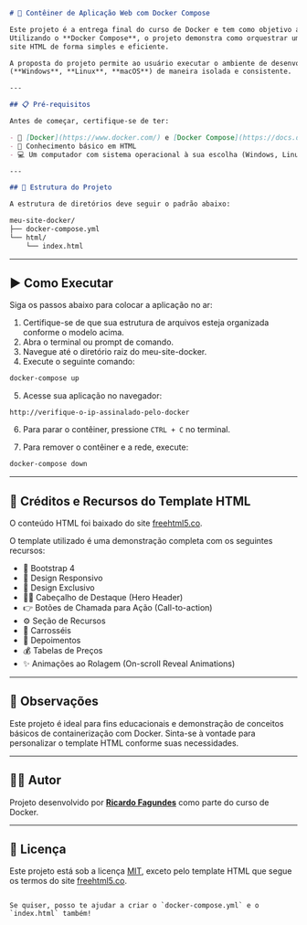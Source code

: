 ```markdown
# 🚀 Contêiner de Aplicação Web com Docker Compose

Este projeto é a entrega final do curso de Docker e tem como objetivo a **containerização de uma aplicação web estática**.
Utilizando o **Docker Compose**, o projeto demonstra como orquestrar um servidor web Apache (httpd) para hospedar um
site HTML de forma simples e eficiente.

A proposta do projeto permite ao usuário executar o ambiente de desenvolvimento em qualquer sistema operacional
(**Windows**, **Linux**, **macOS**) de maneira isolada e consistente.

---

## 📋 Pré-requisitos

Antes de começar, certifique-se de ter:

- 🐳 [Docker](https://www.docker.com/) e [Docker Compose](https://docs.docker.com/compose/) instalados
- 🧠 Conhecimento básico em HTML
- 💻 Um computador com sistema operacional à sua escolha (Windows, Linux, macOS)

---

## 📁 Estrutura do Projeto

A estrutura de diretórios deve seguir o padrão abaixo:

meu-site-docker/
├── docker-compose.yml
└── html/
    └── index.html
```

---

## ▶️ Como Executar

Siga os passos abaixo para colocar a aplicação no ar:

1. Certifique-se de que sua estrutura de arquivos esteja organizada conforme o modelo acima.
2. Abra o terminal ou prompt de comando.
3. Navegue até o diretório raiz do meu-site-docker.
4. Execute o seguinte comando:

```bash
docker-compose up
```

5. Acesse sua aplicação no navegador:

```
http://verifique-o-ip-assinalado-pelo-docker
```

6. Para parar o contêiner, pressione `CTRL + C` no terminal.

7. Para remover o contêiner e a rede, execute:

```bash
docker-compose down
```

---

## 🎨 Créditos e Recursos do Template HTML

O conteúdo HTML foi baixado do site [freehtml5.co](https://freehtml5.co).

O template utilizado é uma demonstração completa com os seguintes recursos:

- 🧩 Bootstrap 4  
- 📱 Design Responsivo  
- 🎨 Design Exclusivo  
- 🦸‍♂️ Cabeçalho de Destaque (Hero Header)  
- 👉 Botões de Chamada para Ação (Call-to-action)  
- ⚙️ Seção de Recursos  
- 🎠 Carrosséis  
- 💬 Depoimentos  
- 💰 Tabelas de Preços  
- ✨ Animações ao Rolagem (On-scroll Reveal Animations)

---

## 📌 Observações

Este projeto é ideal para fins educacionais e demonstração de conceitos básicos de containerização com Docker. Sinta-se à vontade para personalizar o template HTML conforme suas necessidades.

---

## 🧑‍💻 Autor

Projeto desenvolvido por [**Ricardo Fagundes**](https://www.linkedin.com/in/ricardofagundes) como parte do curso de Docker.

---

## 📄 Licença

Este projeto está sob a licença [MIT](LICENSE), exceto pelo template HTML que segue os termos do site [freehtml5.co](https://freehtml5.co).
```

Se quiser, posso te ajudar a criar o `docker-compose.yml` e o `index.html` também!
